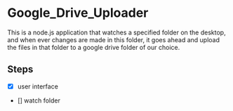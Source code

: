 # Google_Drive_Uploader
This is a node.js application that watches a specified folder on the desktop, and when ever changes are made in this folder, it goes ahead and upload the files in that folder to a google drive folder of our choice.

## Steps
- [x] user interface
- [] watch folder
